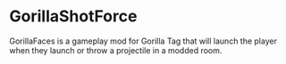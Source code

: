 # GorillaShotForce
 GorillaFaces is a gameplay mod for Gorilla Tag that will launch the player when they launch or throw a projectile in a modded room.
